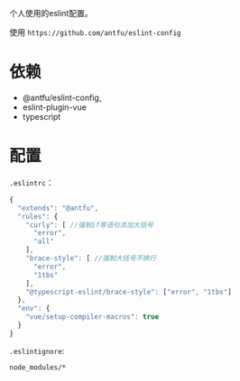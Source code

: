 个人使用的eslint配置。


使用 `https://github.com/antfu/eslint-config`

# 依赖

 - @antfu/eslint-config,
 - eslint-plugin-vue
 - typescript

# 配置

`.eslintrc`：

```javascript
{
  "extends": "@antfu",
  "rules": {
    "curly": [ //强制if等语句添加大括号
      "error",
      "all"
    ],
    "brace-style": [ //强制大括号不换行
      "error",
      "1tbs"
    ],
    "@typescript-eslint/brace-style": ["error", "1tbs"]
  },
  "env": {
    "vue/setup-compiler-macros": true
  }
}
```

`.eslintignore`:

```
node_modules/*
```